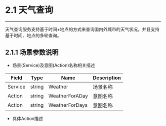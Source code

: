 # 2.1 天气查询

---

天气查询服务支持基于时间+地点的方式来查询国内外城市的天气状况，并且支持基于时间、地点的多轮查询。

## 2.1.1 场景参数说明

* 场景\(Service\)及意图\(Action\)名称相关描述

| Field | Type | Name | Description |
| --- | --- | --- | --- |
| Service | string | Weather | 场景名称 |
| Action | string | WeatherForADay| 意图名称 |
| Action | string | WeatherForDays| 意图名称 |


* 具体Action描述


